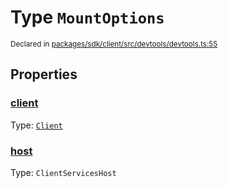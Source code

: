 # Type `MountOptions`
<sub>Declared in [packages/sdk/client/src/devtools/devtools.ts:55](https://github.com/dxos/dxos/blob/d7adf231c/packages/sdk/client/src/devtools/devtools.ts#L55)</sub>




## Properties
### [client](https://github.com/dxos/dxos/blob/d7adf231c/packages/sdk/client/src/devtools/devtools.ts#L56)
Type: <code>[Client](/api/@dxos/client/classes/Client)</code>




### [host](https://github.com/dxos/dxos/blob/d7adf231c/packages/sdk/client/src/devtools/devtools.ts#L57)
Type: <code>ClientServicesHost</code>





